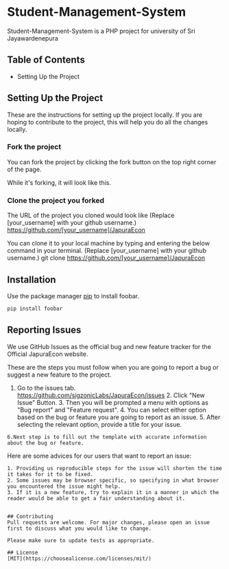 # Student-Management-System


Student-Management-System is a PHP project for university of Sri Jayawardenepura

## Table of Contents
 - Setting Up the Project
## Setting Up the Project
These are the instructions for setting up the project locally. If you are hoping to contribute to the project, this will help you do all the changes locally.

### Fork the project
You can fork the project by clicking the fork button on the top right corner of the page.

While it's forking, it will look like this.

### Clone the project you forked
The URL of the project you cloned would look like (Replace [your_username] with your github username.) https://github.com/[your_username]/JapuraEcon

You can clone it to your local machine by typing and entering the below command in your terminal. (Replace [your_username] with your github username.) git clone https://github.com/[your_username]/JapuraEcon
## Installation

Use the package manager [pip](https://pip.pypa.io/en/stable/) to install foobar.

```bash
pip install foobar
```

## Reporting Issues

We use GitHub Issues as the official bug and new feature tracker for the Official JapuraEcon website.

These are the steps you must follow when you are going to report a bug or suggest a new feature to the project.

  1. Go to the issues tab. https://github.com/sigzonicLabs/JapuraEcon/issues
    2. Click "New Issue" Button.
    3. Then you will be prompted a menu with options as "Bug report" and "Feature request".
    4. You can select either option based on the bug or feature you are going to report as an issue.
    5. After selecting the relevant option, provide a title for your issue.

    6.Next step is to fill out the template with accurate information about the bug or feature.

Here are some advices for our users that want to report an issue:

    1. Providing us reproducible steps for the issue will shorten the time it takes for it to be fixed.
    2. Some issues may be browser specific, so specifying in what browser you encountered the issue might help.
    3. If it is a new feature, try to explain it in a manner in which the reader would be able to get a fair understanding about it.

```

## Contributing
Pull requests are welcome. For major changes, please open an issue first to discuss what you would like to change.

Please make sure to update tests as appropriate.

## License
[MIT](https://choosealicense.com/licenses/mit/)
